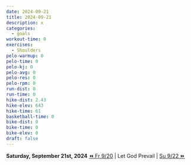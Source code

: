 ```yaml
---
date: 2024-09-21
title: 2024-09-21
description: x
categories:
  - goals
workout-time: 0
exercises:
  - Shoulders
pelo-warmup: 0
pelo-time: 0
pelo-kj: 0
pelo-avg: 0
pelo-res: 0
pelo-rpm: 0
run-dist: 0
run-time: 0
hike-dist: 2.43
hike-elev: 643
hike-time: 61
basketball-time: 0
bike-dist: 0
bike-time: 0
bike-elev: 0
draft: false
---
```

**Saturday, September 21st, 2024**
[⏪ Fr 9/20](goals/2024-09-20) | Let God Prevail | [Su 9/22 ⏩](goals/2024-09-22)


